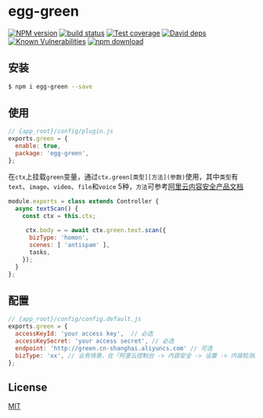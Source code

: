 # egg-green

[![NPM version][npm-image]][npm-url]
[![build status][travis-image]][travis-url]
[![Test coverage][codecov-image]][codecov-url]
[![David deps][david-image]][david-url]
[![Known Vulnerabilities][snyk-image]][snyk-url]
[![npm download][download-image]][download-url]

[npm-image]: https://img.shields.io/npm/v/egg-green.svg?style=flat-square
[npm-url]: https://npmjs.org/package/egg-green
[travis-image]: https://img.shields.io/travis/eggjs/egg-green.svg?style=flat-square
[travis-url]: https://travis-ci.org/eggjs/egg-green
[codecov-image]: https://img.shields.io/codecov/c/github/eggjs/egg-green.svg?style=flat-square
[codecov-url]: https://codecov.io/github/eggjs/egg-green?branch=master
[david-image]: https://img.shields.io/david/eggjs/egg-green.svg?style=flat-square
[david-url]: https://david-dm.org/eggjs/egg-green
[snyk-image]: https://snyk.io/test/npm/egg-green/badge.svg?style=flat-square
[snyk-url]: https://snyk.io/test/npm/egg-green
[download-image]: https://img.shields.io/npm/dm/egg-green.svg?style=flat-square
[download-url]: https://npmjs.org/package/egg-green

<!--
Description here.
-->

## 安装

```bash
$ npm i egg-green --save
```

## 使用

```js
// {app_root}/config/plugin.js
exports.green = {
  enable: true,
  package: 'egg-green',
};
```

在`ctx`上挂载`green`变量，通过`ctx.green[类型][方法](参数)`使用，其中`类型`有`text`、`image`、`video`、`file`和`voice` 5种，`方法`可参考[阿里云内容安全产品文档](https://help.aliyun.com/product/28415.html)

```js
module.exports = class extends Controller {
  async textScan() {
    const ctx = this.ctx;
    
     ctx.body = = await ctx.green.text.scan({
      bizType: 'homon',
      scenes: [ 'antispam' ],
      tasks,
    });
  }
};
```

## 配置

```js
// {app_root}/config/config.default.js
exports.green = {
  accessKeyId: 'your access key',  // 必选
  accessKeySecret: 'your access secret', // 必选
  endpoint: 'http://green.cn-shanghai.aliyuncs.com' // 可选
  bizType: 'xx', // 业务场景，在「阿里云控制台 -> 内容安全 -> 设置 -> 内容检测API」中查看或新增
};
```

## License

[MIT](LICENSE)
